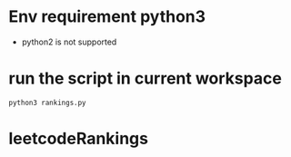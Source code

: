 # Env requirement python3
- python2 is not supported
# run the script in current workspace
```shell
python3 rankings.py
```
# leetcodeRankings
